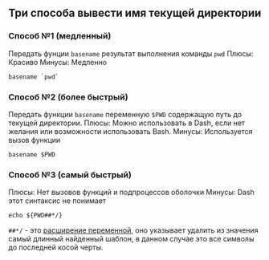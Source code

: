## Три способа вывести имя текущей директории

### Способ №1 (медленный)

Передать фунции `basename` результат выполнения команды `pwd`
Плюсы: Красиво
Минусы: Медленно

```
basename `pwd`
```

### Способ №2 (более быстрый)

Передать функции `basename` переменную `$PWD` содержащую путь до текущей директории.
Плюсы: Можно использовать в Dash, если нет желания или возможности использовать Bash.
Минусы: Используется вызов функции

```
basename $PWD
```


### Способ №3 (самый быстрый)

Плюсы: Нет вызовов функций и подпроцессов оболочки
Минусы: Dash этот синтаксис не понимает

```
echo ${PWD##*/}
```

`##*/` - это [расширение переменной](https://www.gnu.org/software/bash/manual/html_node/Shell-Parameter-Expansion.html), оно указывает удалить из значения самый длинный найденный шаблон, в данном случае это все символы до последней косой черты.
